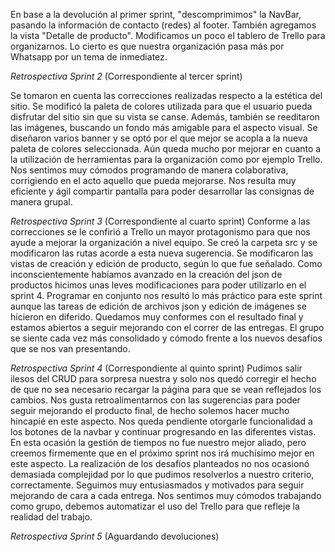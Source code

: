 En base a la devolución al primer sprint, "descomprimimos" la NavBar, pasando la información de contacto (redes) al footer.
También agregamos la vista "Detalle de producto".
Modificamos un poco el tablero de Trello para organizarnos. Lo cierto es que nuestra organización pasa más por Whatsapp por un tema de inmediatez.


*Retrospectiva Sprint 2* (Correspondiente al tercer sprint)

Se tomaron en cuenta las correcciones realizadas respecto a la estética del sitio.
Se modificó la paleta de colores utilizada para que el usuario pueda disfrutar del sitio sin que su vista se canse. 
Además, también se reeditaron las imágenes, buscando un fondo más amigable para el aspecto visual. 
Se diseñaron varios banner y se optó por el que mejor se acopla a la nueva paleta de colores seleccionada.
Aún queda mucho por mejorar en cuanto a la utilización de herramientas para la organización como por ejemplo Trello.
Nos sentimos muy cómodos programando de manera colaborativa, corrigiendo en el acto aquello que pueda mejorarse. 
Nos resulta muy eficiente y ágil compartir pantalla para poder desarrollar las consignas de manera grupal. 



*Retrospectiva Sprint 3* (Correspondiente al cuarto sprint)
Conforme a las correcciones se le confirió a Trello un mayor protagonismo para que nos ayude a mejorar la organización a nivel equipo.
Se creó la carpeta src y se modificaron las rutas acorde a esta nueva sugerencia. 
Se modificaron las vistas de creación y edición de producto, según lo que fue señalado.
Como inconscientemente habíamos avanzado en la creación del json de productos hicimos unas leves modificaciones para poder utilizarlo en el sprint 4.
Programar en conjunto nos resultó lo más práctico para este sprint aunque las tareas de edición de archivos json y edición de imágenes se hicieron en diferido.
Quedamos muy conformes con el resultado final y estamos abiertos a seguir mejorando con el correr de las entregas. El grupo se siente cada vez más consolidado y cómodo frente a los nuevos desafíos que se nos van presentando.



*Retrospectiva Sprint 4* (Correspondiente al quinto sprint)
Pudimos salir ilesos del CRUD para sorpresa nuestra y solo nos quedó corregir el hecho de que no sea necesario recargar la página para que se vean reflejados los cambios.
Nos gusta retroalimentarnos con las sugerencias para poder seguir mejorando el producto final, de hecho solemos hacer mucho hincapié en este aspecto.
Nos queda pendiente otorgarle funcionalidad a los botones de la navbar y continuar progresando en las diferentes vistas. 
En esta ocasión la gestión de tiempos no fue nuestro mejor aliado, pero creemos firmemente que en el próximo sprint nos irá muchísimo mejor en este aspecto.
La realización de los desafíos planteados no nos ocasionó demasiada complejidad por lo que pudimos resolverlos a nuestro criterio, correctamente.
Seguimos muy entusiasmados y motivados para seguir mejorando de cara a cada entrega. 
Nos sentimos muy cómodos trabajando como grupo, debemos automatizar el uso del Trello para que refleje la realidad del trabajo.


*Retrospectiva Sprint 5*  (Aguardando devoluciones)









